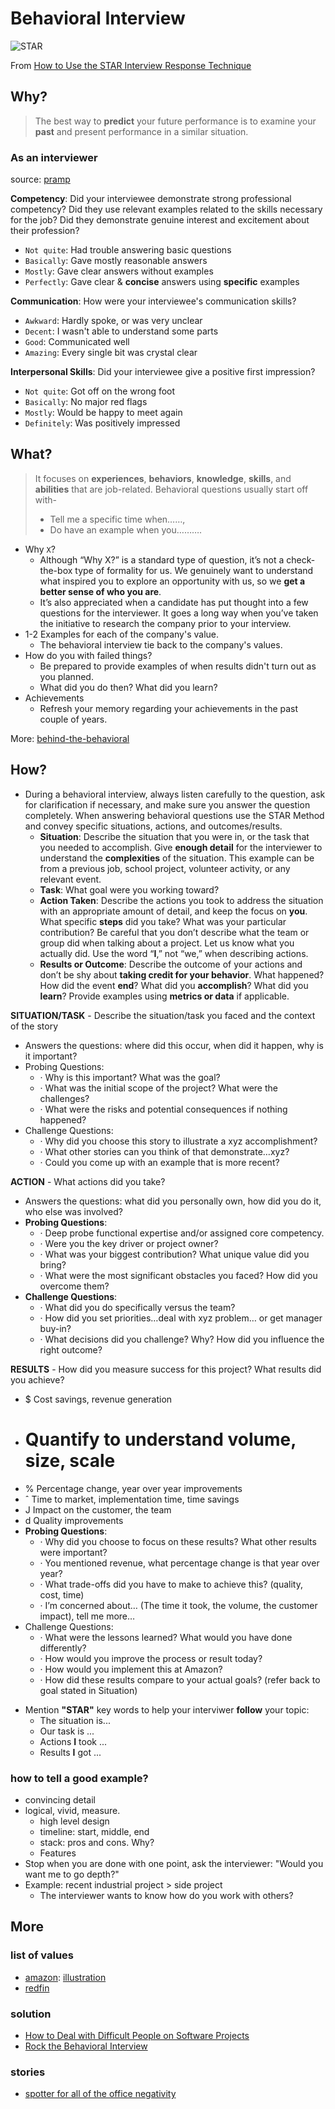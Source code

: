 # Behavioral Interview

![STAR](https://i.imgur.com/q7kV0Aq.jpg)

From [How to Use the STAR Interview Response Technique](https://www.thebalancecareers.com/what-is-the-star-interview-response-technique-2061629)

## Why?

> The best way to **predict** your future performance is to examine your **past** and present performance in a similar situation. 

### As an interviewer

source: [pramp](https://pramp.com)

**Competency**:  Did your interviewee demonstrate strong professional competency? 
Did they use relevant examples related to the skills necessary for the job? Did they demonstrate genuine interest and excitement about their profession?

* `Not quite`: Had trouble answering basic questions
* `Basically`: Gave mostly reasonable answers
* `Mostly`: Gave clear answers without examples
* `Perfectly`: Gave clear & **concise** answers using **specific** examples

**Communication**: How were your interviewee's communication skills?

* `Awkward`: Hardly spoke, or was very unclear
* `Decent`: I wasn't able to understand some parts
* `Good`: Communicated well
* `Amazing`: Every single bit was crystal clear

**Interpersonal Skills**: Did your interviewee give a positive first impression?

* `Not quite`: Got off on the wrong foot
* `Basically`: No major red flags
* `Mostly`: Would be happy to meet again
* `Definitely`: Was positively impressed


## What? 

> It focuses on **experiences**, **behaviors**, **knowledge**, **skills**, and **abilities** that are job-related. Behavioral questions usually start off with- 
> 
> - Tell me a specific time when……, 
> - Do have an example when you………. 

- Why `X`?
	- Although “Why X?” is a standard type of question, it’s not a check-the-box type of formality for us. We genuinely want to understand what inspired you to explore an opportunity with us, so we **get a better sense of who you are**. 
	- It’s also appreciated when a candidate has put thought into a few questions for the interviewer. It goes a long way when you’ve taken the initiative to research the company prior to your interview.  
- 1-2 Examples for each of the company's value.
	- The behavioral interview tie back to the company's values.
- How do you with failed things?
	- Be prepared to provide examples of when results didn't turn out as you planned.
	- What did you do then? What did you learn? 
- Achievements
	- Refresh your memory regarding your achievements in the past couple of years. 

More: [behind-the-behavioral](https://workflowy.com/s/behind-the-behaviora/GSHfYBqFkHhNNui0)

## How?

- During a behavioral interview, always listen carefully to the question, ask for clarification if necessary, and make sure you answer the question completely. When answering behavioral questions use the STAR Method and convey specific situations, actions, and outcomes/results.
	* **Situation**: Describe the situation that you were in, or the task that you needed to accomplish. Give ****enough detail**** for the interviewer to understand the ****complexities**** of the situation. This example can be from a previous job, school project, volunteer activity, or any relevant event.
	* **Task**: What goal were you working toward?
	* **Action Taken**: Describe the actions you took to address the situation with an appropriate amount of detail, and keep the focus on ****you****. What specific ****steps**** did you take? What was your particular contribution? Be careful that you don’t describe what the team or group did when talking about a project. Let us know what you actually did. Use the word “**I**,” not “we,” when describing actions.
	* **Results or Outcome**: Describe the outcome of your actions and don’t be shy about ****taking credit for your behavior****. What happened? How did the event ****end****? What did you ****accomplish****? What did you ****learn****? Provide examples using ****metrics or data**** if applicable.


**SITUATION/TASK** - Describe the situation/task you faced and the context of the story

* Answers the questions: where did this occur, when did it happen, why is it important?
* Probing Questions:
	* · Why is this important? What was the goal?
	* · What was the initial scope of the project? What were the challenges?
	* · What were the risks and potential consequences if nothing happened?
* Challenge Questions:
	* · Why did you choose this story to illustrate a xyz accomplishment?
	* · What other stories can you think of that demonstrate…xyz?
	* · Could you come up with an example that is more recent?

**ACTION** - What actions did you take?

* Answers the questions: what did you personally own, how did you do it, who else was involved?
* **Probing Questions**:
	* · Deep probe functional expertise and/or assigned core competency.
	* · Were you the key driver or project owner?
	* · What was your biggest contribution? What unique value did you bring?
	* · What were the most significant obstacles you faced? How did you overcome them?
* **Challenge Questions**:
	* · What did you do specifically versus the team?
	* · How did you set priorities…deal with xyz problem… or get manager buy-in?
	* · What decisions did you challenge? Why? How did you influence the right outcome?

**RESULTS** - How did you measure success for this project? What results did you achieve?

* $ Cost savings, revenue generation
* # Quantify to understand volume, size, scale
* % Percentage change, year over year improvements
* ˆ Time to market, implementation time, time savings
* J Impact on the customer, the team
* d Quality improvements
* **Probing Questions**:
	* · Why did you choose to focus on these results? What other results were important?
	* · You mentioned revenue, what percentage change is that year over year?
	* · What trade-offs did you have to make to achieve this? (quality, cost, time)
	* · I’m concerned about… (The time it took, the volume, the customer impact), tell me more…
* Challenge Questions:
	* · What were the lessons learned? What would you have done differently?
	* · How would you improve the process or result today?
	* · How would you implement this at Amazon?
	* · How did these results compare to your actual goals? (refer back to goal stated in Situation)


- Mention **"STAR"** key words to help your interviwer **follow** your topic:
	- The situation is...
	- Our task is ...
	- Actions **I** took ...
	- Results **I** got ...  
	
### how to tell a good example?

- convincing detail
- logical, vivid, measure.
	- high level design 
	- timeline: start, middle, end 
	- stack: pros and cons. Why?
	- Features
- Stop when you are done with one point, ask the interviewer: "Would you want me to go depth?" 
- Example: recent industrial project > side project 
	- The interviewer wants to know how do you work with others? 	
	
	

## More 

### list of values

- [amazon](https://www.amazon.jobs/en/principles): [illustration](https://i.imgur.com/CkoXRk9.png)
- [redfin](https://www.redfin.com/careers/redfin-values)
	
### solution 

- [How to Deal with Difficult People on Software Projects](https://neilonsoftware.com/books/personality-patterns-of-problematic-projects/)
- [Rock the Behavioral Interview](https://leetcode.com/explore/interview/card/leapai/)

### stories

- [spotter for all of the office negativity](https://i.imgur.com/96z7gsi.jpg)